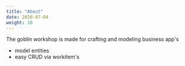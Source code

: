 ```yaml
---
title: "About"
date: 2020-07-04
weight: 10
---
```


The goblin workshop is made for crafting and modeling business app's

- model entities
- easy CRUD via workitem's

